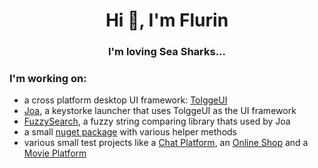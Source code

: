 <h1 align="center">Hi 👋, I'm Flurin</h1>
<h3 align="center">I'm loving Sea Sharks...</h3>

### I'm working on:
- a cross platform desktop UI framework: [TolggeUI](https://github.com/FlurinBruehwiler/TolggeUI)
- [Joa](https://github.com/Joa-Launcher/Joa), a keystorke launcher that uses TolggeUI as the UI framework
- [FuzzySearch](https://github.com/FlurinBruehwiler/FuzzySearch), a fuzzy string comparing library thats used by Joa
- a small [nuget package](https://github.com/FlurinBruehwiler/Helpers) with various helper methods
- various small test projects like a [Chat Platform](https://github.com/FlurinBruehwiler/ChatPlatform), an [Online Shop](https://github.com/FlurinBruehwiler/OnlineShop) and a [Movie Platform](https://github.com/FlurinBruehwiler/FilmplattformBackend)
